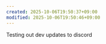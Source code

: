```yaml
---
created: 2025-10-06T19:50:37+09:00
modified: 2025-10-06T19:50:46+09:00
---
```


Testing out dev updates to discord

